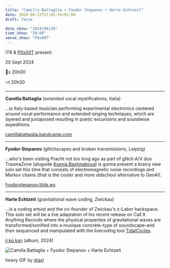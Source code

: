 ```yaml
---
title: "Camilla Battaglia + Fyodor Stepanov + Harte Echtzeit"
date: 2024-08-22T17:02:35+01:00
draft: false

date_show: "2024|09|20"
time_show: "20:00"
venue_show: "P0x00T"
---
```


ITR & [P0x00T](https://pracht-ev.net) present:

20 Sept 2024

🚪s 20h00

⭐t 20h30

---

**Camilla Battaglia** (extended vocal mystifications, Italia)

...is Italy-based musician performing experimental electronics centered around vocal performance and extended singing techniques, which are layered and juxtaposed resulting in poetic excursions and soundwise expeditions.

[camillabattaglia.bandcamp.com](https://camillabattaglia.bandcamp.com/)

---

**Fyodor Stepanov** (glitchscapes and broken transmissions, Leipzig)

...who's been visiting Pracht not too long ago as part of glitch A/V duo TraumaZone (alogside [Ksenia Bashmakova](http://kseniabashmakova.tilda.ws/)) is gonna present a brainy new solo set this time that consists of electromagnetic noise recordings and Markov chains (that is the cooler and more oldschool alternative to GenAI).

[fyodorstepanov.tilda.ws](http://fyodorstepanov.tilda.ws/)

---

**Harte Echtzeit** (gravitational wave coding, Zwickau)

...is a coding artsist and the co-founder of Zwickau's z-Labor hackspace. This solo set will be a live adaptation of his recent release on Call It Anything Records where the physical properties of gravitational waves are transformed/sonified into a musique concréte-type of soundscape–and then sequenced and manipulated with the livecoding tool [TidalCycles](https://tidalcycles.org/).

[ji kū kan](https://callitanythingrecords.bandcamp.com/album/ji-k-kan) (album, 2024)

![Camilla Battaglia + Fyodor Stepanov + Harte Echtzeit](../../posters/2024-09-20.gif)

heavy GIF by [staxl](https://and-kal.github.io)
